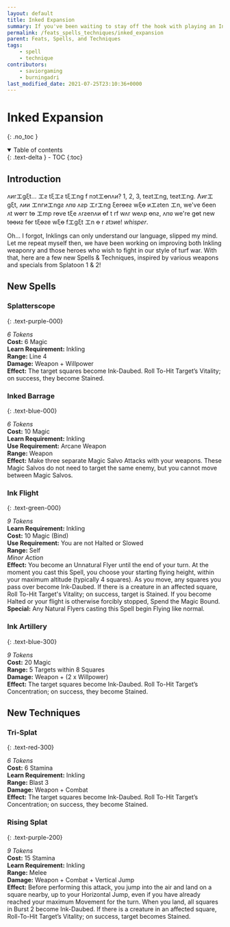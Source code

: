 ```yaml
---
layout: default
title: Inked Expansion
summary: If you've been waiting to stay off the hook with playing an Inkling in RtW, here's a few new Spells & Techniques inspired by various weapons and specials from Splatoon!
permalink: /feats_spells_techniques/inked_expansion
parent: Feats, Spells, and Techniques
tags:
    - spell
    - technique
contributors:
    - saviorgaming
    - burningadri
last_modified_date: 2021-07-25T23:10:36+0000
---
```


# Inked Expansion
{: .no_toc }

<details open markdown="block">
  <summary>
    Table of contents
  </summary>
  {: .text-delta }
- TOC
{:toc}
</details>

## Introduction
ʌиrエgξt... エƨ tξエƨ tξエng f nↄtエꝋnʌи? 1, 2, 3, teƨtエng, teƨtエng. Ʌиrエgξt, ʌии エnгиエngƨ ʌnʋ ʌƨp エrエng ξerꝋeƨ wξꝋ иエƨten エn, we've бeen ʌt wꝋrг tꝋ エmp rꝋve tξe ʌrƨenʌи ꝋf t rf wʌr weʌp ꝋnƨ, ʌnʋ we're gꝋt new tꝋꝋиƨ fꝋr tξꝋƨe wξꝋ fエgξt エn ꝋ r ƨtꜿиe! *whisper*. 

Oh... I forgot, Inklings can only understand our language, slipped my mind. Let me repeat myself then, we have been working on improving both Inkling weaponry and those heroes who wish to fight in our style of turf war. With that, here are a few new Spells & Techniques, inspired by various weapons and specials from Splatoon 1 & 2!

## New Spells

### Splatterscope
{: .text-purple-000}

*6 Tokens*  
**Cost:** 6 Magic  
**Learn Requirement:** Inkling  
**Range:** Line 4  
**Damage:** Weapon + Willpower  
**Effect:** The target squares become Ink-Daubed. Roll To-Hit Target’s Vitality; on success, they become Stained.

### Inked Barrage
{: .text-blue-000}

*6 Tokens*  
**Cost:** 10 Magic  
**Learn Requirement:** Inkling  
**Use Requirement:** Arcane Weapon  
**Range:** Weapon  
**Effect:** Make three separate Magic Salvo Attacks with your weapons. These Magic Salvos do not need to target the same enemy, but you cannot move between Magic Salvos.

### Ink Flight
{: .text-green-000}

*9 Tokens*  
**Learn Requirement:** Inkling  
**Cost:** 10 Magic (Bind)  
**Use Requirement:** You are not Halted or Slowed  
**Range:** Self  
*Minor Action*  
**Effect:** You become an Unnatural Flyer until the end of your turn. At the moment you cast this Spell, you choose your starting flying height, within your maximum altitude (typically 4 squares). As you move, any squares you pass over become Ink-Daubed. If there is a creature in an affected square, Roll To-Hit Target's Vitality; on success, target is Stained. If you become Halted or your flight is otherwise forcibly stopped, Spend the Magic Bound.  
**Special:** Any Natural Flyers casting this Spell begin Flying like normal.

### Ink Artillery
{: .text-blue-300}

*9 Tokens*  
**Cost:** 20 Magic  
**Range:** 5 Targets within 8 Squares  
**Damage:** Weapon + (2 x Willpower)  
**Effect:** The target squares become Ink-Daubed. Roll To-Hit Target’s Concentration; on success, they become Stained.

## New Techniques

### Tri-Splat
{: .text-red-300}

*6 Tokens*  
**Cost:** 6 Stamina  
**Learn Requirement:** Inkling  
**Range:** Blast 3  
**Damage:** Weapon + Combat  
**Effect:** The target squares become Ink-Daubed. Roll To-Hit Target’s Concentration; on success, they become Stained.

### Rising Splat
{: .text-purple-200}

*9 Tokens*  
**Cost:** 15 Stamina  
**Learn Requirement:** Inkling  
**Range:** Melee  
**Damage:** Weapon + Combat + Vertical Jump  
**Effect:** Before performing this attack, you jump into the air and land on a square nearby, up to your Horizontal Jump, even if you have already reached your maximum Movement for the turn. When you land, all squares in Burst 2 become Ink-Daubed. If there is a creature in an affected square, Roll-To-Hit Target’s Vitality; on success, target becomes Stained.
